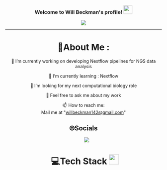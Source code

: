<h3 align="center">
  Welcome to Will Beckman's profile!
  <img src="https://media.giphy.com/media/hvRJCLFzcasrR4ia7z/giphy.gif" width="28">
</h3>
<p align="center">
  <a href="https://github.com/CodeWhiteWeb/CodeWhiteWeb"><img src="https://readme-typing-svg.herokuapp.com?color=%2336BCF7&center=true&vCenter=true&lines=Hi+%2C+welcome+to+my+Github+page;I+am+Will+Beckman;I+am+a+Computational+Biologist"></a>
</p>

---
<div align="center">
  
# 💫About Me :
🔭 I’m currently working on developing Nextflow pipelines for NGS data analysis
  
🌱 I’m currently learning : Nextflow

  👯 I’m looking for my next computational biology role

  💬 Feel free to ask me about my work

  📫 How to reach me:  
  Mail me at "willbeckman142@gmail.com"


## 🌐Socials
<div align="center"  class="icons-social" style="margin-left: 10px;">
        <a style="margin-left: 10px;"  target="_blank" href="https://www.linkedin.com/in/willbeckman142/">
			<img src="https://img.icons8.com/doodle/40/000000/linkedin--v2.png"></a>

# 💻Tech Stack <img src = "https://media2.giphy.com/media/QssGEmpkyEOhBCb7e1/giphy.gif?cid=ecf05e47a0n3gi1bfqntqmob8g9aid1oyj2wr3ds3mg700bl&rid=giphy.gif" width = 32px> 

</div>
